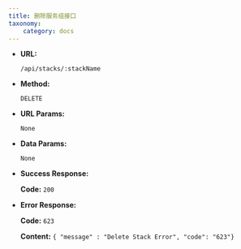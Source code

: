 ```yaml
---
title: 删除服务组接口
taxonomy:
    category: docs
---
```


* **URL:**

    `/api/stacks/:stackName`

* **Method:**

    `DELETE`

* **URL Params:**

    `None`

* **Data Params:**

    `None`

* **Success Response:**

	**Code:** `200`

* **Error Response:**

	**Code:** `623`
  	
  	**Content:** `{ "message" : "Delete Stack Error", "code": "623"}`
